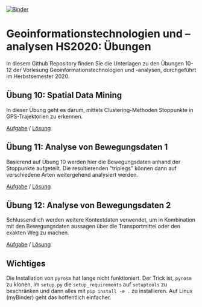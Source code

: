 [![Binder](https://mybinder.org/badge_logo.svg)](https://mybinder.org/v2/gh/mie-lab/GTA20/master)

# Geoinformationstechnologien und –analysen HS2020: Übungen

In diesem Github Repository finden Sie die Unterlagen zu den Übungen 10-12 der Vorlesung Geoinformationstechnologien und -analysen, durchgeführt im Herbstsemester 2020.

## Übung 10: Spatial Data Mining

In dieser Übung geht es darum, mittels Clustering-Methoden Stoppunkte in GPS-Trajektorien zu erkennen.

[Aufgabe](https://mybinder.org/v2/gh/mie-lab/GTA20/master?filepath=10_spatial_data_mining%2F10_spatial_data_mining_main.ipynb) / [Lösung](https://mybinder.org/v2/gh/mie-lab/GTA20/master?filepath=10_spatial_data_mining%2F10_spatial_data_mining_solution.ipynb)

## Übung 11: Analyse von Bewegungsdaten 1

Basierend auf Übung 10 werden hier die Bewegungsdaten anhand der Stoppunkte aufgeteilt.
Die resultierenden "triplegs" können dann auf verschiedene Arten weitergehend analysiert werden.

[Aufgabe](https://mybinder.org/v2/gh/mie-lab/GTA20/master?filepath=11_analyse_von_bewegungsdaten_1%2F11_analyse_von_bewegungsdaten_1_main.ipynb) / [Lösung](https://mybinder.org/v2/gh/mie-lab/GTA20/master?filepath=11_analyse_von_bewegungsdaten_1%2F11_analyse_von_bewegungsdaten_1_solution.ipynb)

## Übung 12: Analyse von Bewegungsdaten 2

Schlussendlich werden weitere Kontextdaten verwendet, um in Kombination mit den Bewegungsdaten aussagen über die Transportmittel oder den exakten Weg zu machen.

[Aufgabe](https://mybinder.org/v2/gh/mie-lab/GTA20/master?filepath=12_analyse_von_bewegungsdaten_2%2F12_analyse_von_bewegungsdaten_2_main.ipynb) / [Lösung](https://mybinder.org/v2/gh/mie-lab/GTA20/master?filepath=12_analyse_von_bewegungsdaten_2%2F12_analyse_von_bewegungsdaten_2_solution.ipynb)

## Wichtiges

Die Installation von `pyrosm` hat lange nicht funktioniert. 
Der Trick ist, `pyrosm` zu klonen, im `setup.py` die `setup_requirements` auf `setuptools` zu beschränken und dann alles mit `pip install -e .` zu installieren. 
Auf Linux (myBinder) geht das hoffentlich einfacher.
